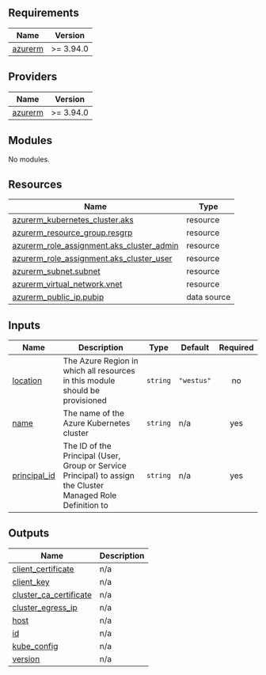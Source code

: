 ## Requirements

| Name | Version |
|------|---------|
| <a name="requirement_azurerm"></a> [azurerm](#requirement\_azurerm) | >= 3.94.0 |

## Providers

| Name | Version |
|------|---------|
| <a name="provider_azurerm"></a> [azurerm](#provider\_azurerm) | >= 3.94.0 |

## Modules

No modules.

## Resources

| Name | Type |
|------|------|
| [azurerm_kubernetes_cluster.aks](https://registry.terraform.io/providers/hashicorp/azurerm/latest/docs/resources/kubernetes_cluster) | resource |
| [azurerm_resource_group.resgrp](https://registry.terraform.io/providers/hashicorp/azurerm/latest/docs/resources/resource_group) | resource |
| [azurerm_role_assignment.aks_cluster_admin](https://registry.terraform.io/providers/hashicorp/azurerm/latest/docs/resources/role_assignment) | resource |
| [azurerm_role_assignment.aks_cluster_user](https://registry.terraform.io/providers/hashicorp/azurerm/latest/docs/resources/role_assignment) | resource |
| [azurerm_subnet.subnet](https://registry.terraform.io/providers/hashicorp/azurerm/latest/docs/resources/subnet) | resource |
| [azurerm_virtual_network.vnet](https://registry.terraform.io/providers/hashicorp/azurerm/latest/docs/resources/virtual_network) | resource |
| [azurerm_public_ip.pubip](https://registry.terraform.io/providers/hashicorp/azurerm/latest/docs/data-sources/public_ip) | data source |

## Inputs

| Name | Description | Type | Default | Required |
|------|-------------|------|---------|:--------:|
| <a name="input_location"></a> [location](#input\_location) | The Azure Region in which all resources in this module should be provisioned | `string` | `"westus"` | no |
| <a name="input_name"></a> [name](#input\_name) | The name of the Azure Kubernetes cluster | `string` | n/a | yes |
| <a name="input_principal_id"></a> [principal\_id](#input\_principal\_id) | The ID of the Principal (User, Group or Service Principal) to assign the Cluster Managed Role Definition to | `string` | n/a | yes |

## Outputs

| Name | Description |
|------|-------------|
| <a name="output_client_certificate"></a> [client\_certificate](#output\_client\_certificate) | n/a |
| <a name="output_client_key"></a> [client\_key](#output\_client\_key) | n/a |
| <a name="output_cluster_ca_certificate"></a> [cluster\_ca\_certificate](#output\_cluster\_ca\_certificate) | n/a |
| <a name="output_cluster_egress_ip"></a> [cluster\_egress\_ip](#output\_cluster\_egress\_ip) | n/a |
| <a name="output_host"></a> [host](#output\_host) | n/a |
| <a name="output_id"></a> [id](#output\_id) | n/a |
| <a name="output_kube_config"></a> [kube\_config](#output\_kube\_config) | n/a |
| <a name="output_version"></a> [version](#output\_version) | n/a |
